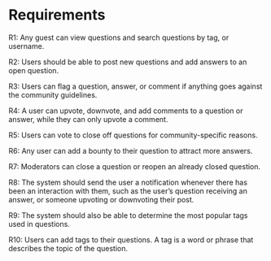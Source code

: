 # Requirements
R1: Any guest can view questions and search questions by tag, or username.

R2: Users should be able to post new questions and add answers to an open question.

R3: Users can flag a question, answer, or comment if anything goes against the community guidelines.

R4: A user can upvote, downvote, and add comments to a question or answer, while they can only upvote a comment.

R5: Users can vote to close off questions for community-specific reasons.

R6: Any user can add a bounty to their question to attract more answers.

R7: Moderators can close a question or reopen an already closed question.

R8: The system should send the user a notification whenever there has been an interaction with them, such as the user’s question receiving an answer, or someone upvoting or downvoting their post.

R9: The system should also be able to determine the most popular tags used in questions.

R10: Users can add tags to their questions. A tag is a word or phrase that describes the topic of the question.